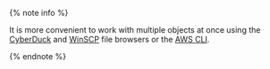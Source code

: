 {% note info %}

It is more convenient to work with multiple objects at once using the [CyberDuck](../../storage/tools/cyberduck.md) and [WinSCP](../../storage/tools/winscp.md) file browsers or the [AWS CLI](../../storage/tools/aws-cli.md).

{% endnote %}